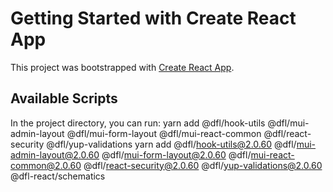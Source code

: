 # Getting Started with Create React App

This project was bootstrapped with [Create React App](https://github.com/facebook/create-react-app).



## Available Scripts

In the project directory, you can run:
yarn add @dfl/hook-utils @dfl/mui-admin-layout @dfl/mui-form-layout @dfl/mui-react-common @dfl/react-security @dfl/yup-validations
yarn add @dfl/hook-utils@2.0.60 @dfl/mui-admin-layout@2.0.60 @dfl/mui-form-layout@2.0.60 @dfl/mui-react-common@2.0.60 @dfl/react-security@2.0.60 @dfl/yup-validations@2.0.60 @dfl-react/schematics


